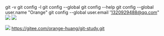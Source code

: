 git -v
git config -l
git config --global
git config --help
git config --global user.name "Orange"
git config --global user.email '1320929488@qq.com"
![](https://private-warehouse-1317335037.cos.ap-guangzhou.myqcloud.com/Test/Screenshot%202023-03-19%20203557.png)
![](https://private-warehouse-1317335037.cos.ap-guangzhou.myqcloud.com/Test/Screenshot%202023-03-19%20210024.png)

![](https://private-warehouse-1317335037.cos.ap-guangzhou.myqcloud.com/Test/Screenshot%202023-03-19%20210330.png)
https://gitee.com/orange-huang/git-study.git
